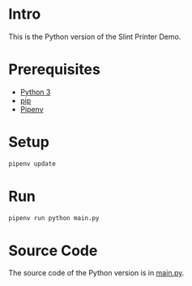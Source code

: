 <!-- Copyright © SixtyFPS GmbH <info@slint.dev> ; SPDX-License-Identifier: MIT -->

# Intro

This is the Python version of the Slint Printer Demo.

# Prerequisites

 * [Python 3](https://python.org/)
 * [pip](https://pypi.org/project/pip/)
 * [Pipenv](https://pipenv.pypa.io/en/latest/installation.html#installing-pipenv)

# Setup

```bash
pipenv update
```

# Run

```bash
pipenv run python main.py
```

# Source Code

The source code of the Python version is in [main.py](main.py).

